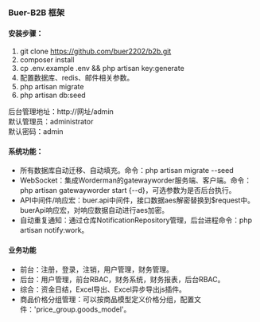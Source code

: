### Buer-B2B 框架

#### 安装步骤：
1. git clone https://github.com/buer2202/b2b.git
2. composer install
3. cp .env.example .env && php artisan key:generate
4. 配置数据库、redis、邮件相关参数。
5. php artisan migrate
6. php artisan db:seed

后台管理地址：http://网址/admin
<br>
默认管理员：administrator
<br>
默认密码：admin

#### 系统功能：
- 所有数据库自动迁移、自动填充。命令：php artisan migrate --seed
- WebSocket：集成Worderman的gatewayworder服务端、客户端。命令：php artisan gatewayworder start {--d}，可选参数为是否后台执行。
- API中间件/响应宏：buer.api中间件，接口数据aes解密替换到$request中。buerApi响应宏，对响应数据自动进行aes加密。
- 自动重复通知：通过仓库NotificationRepository管理，后台进程命令：php artisan notify:work。

#### 业务功能
- 前台：注册，登录，注销，用户管理，财务管理。
- 后台：用户管理，前台RBAC，财务系统，财务报表，后台RBAC。
- 综合：资金日结，Excel导出、Excel异步导出js插件。
- 商品价格分组管理：可以按商品模型定义价格分组，配置文件：'price_group.goods_model'。
